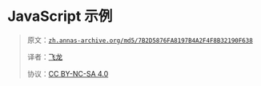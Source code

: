 # JavaScript 示例

> 原文：[`zh.annas-archive.org/md5/7B2D5876FA8197B4A2F4F8B32190F638`](https://zh.annas-archive.org/md5/7B2D5876FA8197B4A2F4F8B32190F638)
> 
> 译者：[飞龙](https://github.com/wizardforcel)
> 
> 协议：[CC BY-NC-SA 4.0](http://creativecommons.org/licenses/by-nc-sa/4.0/)